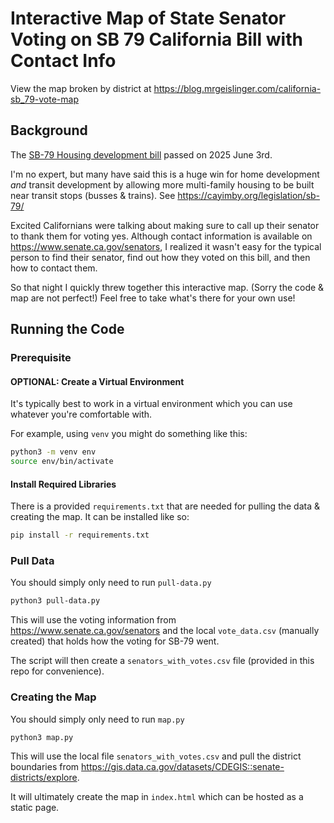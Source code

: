 # Interactive Map of State Senator Voting on SB 79 California Bill with Contact Info

View the map broken by district at https://blog.mrgeislinger.com/california-sb_79-vote-map

## Background 

The [SB-79 Housing development bill](https://leginfo.legislature.ca.gov/faces/billNavClient.xhtml?bill_id=202520260SB79) passed on 2025 June 3rd.

I'm no expert, but many have said this is a huge win for home development _and_
transit development by allowing more multi-family housing to be built near
transit stops (busses & trains). See https://cayimby.org/legislation/sb-79/

Excited Californians were talking about making sure to call up their senator
to thank them for voting yes. Although contact information is available on
https://www.senate.ca.gov/senators, I realized it wasn't easy for the typical
person to find their senator, find out how they voted on this bill, and then
how to contact them.

So that night I quickly threw together this interactive map. (Sorry the code & 
map are not perfect!) Feel free to take what's there for your own use!


## Running the Code

### Prerequisite

#### OPTIONAL: Create a Virtual Environment

It's typically best to work in a virtual environment which you can use
whatever you're comfortable with.

For example, using `venv` you might do something like this:

```bash
python3 -m venv env
source env/bin/activate
```

#### Install Required Libraries

There is a provided `requirements.txt` that are needed for pulling the data & 
creating the map. It can be installed like so:

```bash
pip install -r requirements.txt
```

### Pull Data

You should simply only need to run `pull-data.py`

```bash
python3 pull-data.py
```

This will use the voting information from https://www.senate.ca.gov/senators and 
the local `vote_data.csv` (manually created) that holds how the voting for SB-79 
went.

The script will then create a `senators_with_votes.csv` file (provided in this
repo for convenience).


### Creating the Map

You should simply only need to run `map.py`

```bash
python3 map.py
```

This will use the local file `senators_with_votes.csv` and pull the district 
boundaries from https://gis.data.ca.gov/datasets/CDEGIS::senate-districts/explore.

It will ultimately create the map in `index.html` which can be hosted as a
static page.
